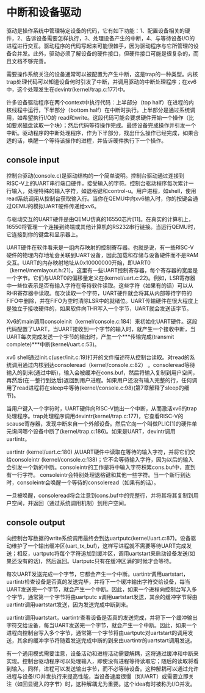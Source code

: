 # 中断和设备驱动

驱动是操作系统中管理特定设备的代码，它有如下功能：1、配置设备相关的硬件，2、告诉设备需要怎样执行，3、处理设备产生的中断，4、与等待设备I/O的进程进行交互。驱动程序的代码写起来可能很棘手，因为驱动程序与它所管理的设备会并发。此外，驱动必须了解设备的硬件接口，但硬件接口可能是很复杂的，而且文档不够完善。

需要操作系统关注的设备通常可以被配置为产生中断，这是trap的一种类型。内核trap处理代码可以知道设备何时引发了中断，并调用驱动的中断处理程序；在xv6中，这个处理发生在devintr(kernel/trap.c:177)中。

许多设备驱动程序在两个context中执行代码：上半部分（top half）在进程的内核线程中运行，下半部分（bottom half）在中断时执行。上半部分是通过系统调用，如希望执行I/O的 read和write。这段代码可能会要求硬件开始一个操作（比如要求磁盘读取一个块）；然后代码等待操作完成。最终设备完成操作并引发一个中断。驱动程序的中断处理程序，作为下半部分，找出什么操作已经完成，如果合适的话，唤醒一个等待该操作的进程，并告诉硬件执行下一个操作。


## console input 

​ 控制台驱动(console.c)是驱动结构的一个简单说明。控制台驱动通过连接到RISC-V上的UART串行端口硬件，接受输入的字符。控制台驱动程序每次累计一行输入，处理特殊的输入字符，如退格键和control-u。用户进程，如shell，使用read系统调用从控制台获取输入行。当你在QEMU中向xv6输入时，你的按键会通过QEMU的模拟UART硬件传递给xv6。

与驱动交互的UART硬件是由QEMU仿真的16550芯片[11]。在真实的计算机上，16550将管理一个连接到终端或其他计算机的RS232串行链接。当运行QEMU时，它连接到你的键盘和显示器上。

UART硬件在软件看来是一组内存映射的控制寄存器。也就是说，有一些RISC-V硬件的物理内存地址会关联到UART设备，因此加载和存储与设备硬件而不是RAM交互。UART的内存映射地址从0x10000000开始，即UART0（kernel/memlayout.h:21）。这里有一些UART控制寄存器，每个寄存器的宽度是一个字节。它们与UART0的偏移量定义在(kernel/uart.c:22)。例如，LSR寄存器中一些位表示是否有输入字符在等待软件读取。这些字符（如果有的话）可以从RHR寄存器中读取。每次读取一个字符，UART硬件就会将其从内部等待字符的FIFO中删除，并在FIFO为空时清除LSR中的就绪位。UART传输硬件在很大程度上是独立于接收硬件的，如果软件向THR写入一个字节，UART就会发送该字节。

Xv6的main调用consoleinit（kernel/console.c:184）来初始化UART硬件。这段代码配置了UART，当UART接收到一个字节的输入时，就产生一个接收中断，当UART每次完成发送一个字节的输出时，产生一个***传输完成(transmit complete)***中断(kernel/uart.c:53)。

xv6 shell通过init.c(user/init.c:19)打开的文件描述符从控制台读取。对read的系统调用通过内核到达consoleread（kernel/console.c:82） 。consoleread等待输入的到来(通过中断)，输入会被缓冲在cons.buf，然后将输入复制到用户空间，再然后(在一整行到达后)返回到用户进程。如果用户还没有输入完整的行，任何调用了read进程将在sleep中等待(kernel/console.c:98)(第7章解释了sleep的细节)。

当用户键入一个字符时，UART硬件向RISC-V抛出一个中断，从而激活xv6的trap处理程序。trap处理程序调用devintr(kernel/trap.c:177)，它查看RISC-V的scause寄存器，发现中断来自一个外部设备。然后它向一个叫做PLIC[1]的硬件单元询问哪个设备中断了(kernel/trap.c:186)。如果是UART，devintr调用uartintr。

uartintr (kernel/uart.c:180) 从UART硬件中读取在等待的输入字符，并将它们交给consoleintr (kernel/console.c:138)；它不会等待输入字符，因为以后的输入会引发一个新的中断。consoleintr的工作是将中输入字符积累cons.buf中，直到有一行字符。 consoleintr会特别处理退格键和其他一些字符。当一个新行到达时，consoleintr会唤醒一个等待的consoleread（如果有的话）。

一旦被唤醒，consoleread将会注意到cons.buf中的完整行，并将其将其复制到用户空间，并返回（通过系统调用机制）到用户空间。

## console output 

 向控制台写数据的write系统调用最终会到达uartputc(kernel/uart.c:87)。设备驱动维护了一个输出缓冲区(uart_tx_buf)，这样写进程就不需要等待UART完成发送；相反，uartputc将每个字符追加到缓冲区，调用uartstart来启动设备发送(如果还没有的话)，然后返回。Uartputc只有在缓冲区满的时候才会等待。

 每次UART发送完成一个字节，它都会产生一个中断。uartintr调用uartstart，uartintr检查设备是否真的发送完毕，并将下一个缓冲输出字符交给设备，每当UART发送完一个字节，就会产生一个中断。因此，如果一个进程向控制台写入多个字节，通常第一个字节将由uartputc s调用uartstart发送，其余的缓冲字节将由uartintr调用uartstart发送，因为发送完成中断到来。

uartintr调用uartstart，uartintr查看设备是否真的发送完成，并将下一个缓冲输出字符交给设备，每当UART发送完一个字节，就会产生一个中断。因此，如果一个进程向控制台写入多个字节，通常第一个字节将由uartputc对uartstart的调用发送，其余的缓冲字节将随着发送完成中断的到来由uartintr的uartstart调用发送。

有一个通用模式需要注意，设备活动和进程活动需要解耦，这将通过缓冲和中断来实现。控制台驱动程序可以处理输入，即使没有进程等待读取它；随后的读取将看到输入。同样，进程可以发送输出字节，而不必等待设备。这种解耦可以通过允许进程与设备I/O并发执行来提高性能，当设备速度很慢（如UART）或需要立即关注（如回显键入的字节）时，这种解耦尤为重要。这个idea有时被称为I/O并发。



